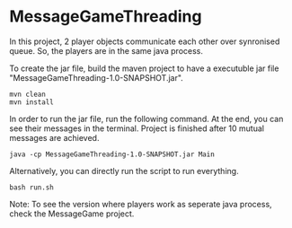 # MessageGameThreading
In this project, 2 player objects communicate each other over synronised queue. So, the players are in the same java process.

To create the jar file, build the maven project to have a executuble jar file "MessageGameThreading-1.0-SNAPSHOT.jar".
```
mvn clean
mvn install
```
In order to run the jar file, run the following command. At the end, you can see their
messages in the terminal. Project is finished after 10 mutual messages are achieved.
```
java -cp MessageGameThreading-1.0-SNAPSHOT.jar Main 
```

Alternatively, you can directly run the script to run everything.
```
bash run.sh 
```

Note: To see the version where players work as seperate java process, check the MessageGame project.
